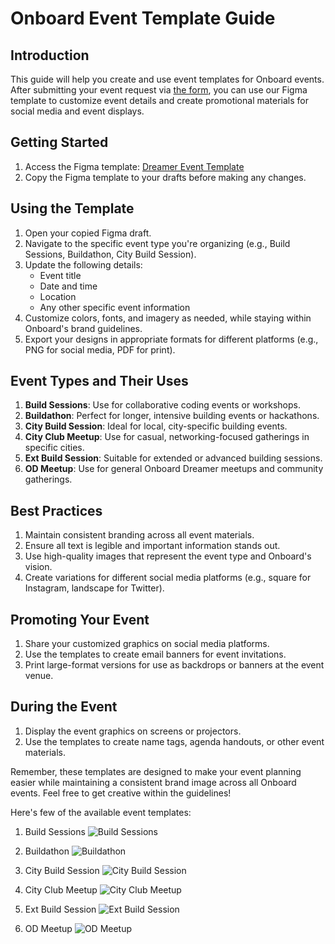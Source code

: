 # Onboard Event Template Guide

## Introduction
This guide will help you create and use event templates for Onboard events. After submitting your event request via [the form](https://tally.so/r/nPlZ2d), you can use our Figma template to customize event details and create promotional materials for social media and event displays.

## Getting Started

1. Access the Figma template: [Dreamer Event Template](https://www.figma.com/design/ylaaklxz6RUlambJQYJMFB/Dreamer-Event-Template?node-id=0-1&node-type=canvas&t=froCT4x8OKoAKcti-0)
2. Copy the Figma template to your drafts before making any changes.

## Using the Template

1. Open your copied Figma draft.
2. Navigate to the specific event type you're organizing (e.g., Build Sessions, Buildathon, City Build Session).
3. Update the following details:
   - Event title
   - Date and time
   - Location
   - Any other specific event information
4. Customize colors, fonts, and imagery as needed, while staying within Onboard's brand guidelines.
5. Export your designs in appropriate formats for different platforms (e.g., PNG for social media, PDF for print).

## Event Types and Their Uses

1. **Build Sessions**: Use for collaborative coding events or workshops.
2. **Buildathon**: Perfect for longer, intensive building events or hackathons.
3. **City Build Session**: Ideal for local, city-specific building events.
4. **City Club Meetup**: Use for casual, networking-focused gatherings in specific cities.
5. **Ext Build Session**: Suitable for extended or advanced building sessions.
6. **OD Meetup**: Use for general Onboard Dreamer meetups and community gatherings.

## Best Practices

1. Maintain consistent branding across all event materials.
2. Ensure all text is legible and important information stands out.
3. Use high-quality images that represent the event type and Onboard's vision.
4. Create variations for different social media platforms (e.g., square for Instagram, landscape for Twitter).

## Promoting Your Event

1. Share your customized graphics on social media platforms.
2. Use the templates to create email banners for event invitations.
3. Print large-format versions for use as backdrops or banners at the event venue.

## During the Event

1. Display the event graphics on screens or projectors.
2. Use the templates to create name tags, agenda handouts, or other event materials.

Remember, these templates are designed to make your event planning easier while maintaining a consistent brand image across all Onboard events. Feel free to get creative within the guidelines!

Here's few of the available event templates:

1. Build Sessions
![Build Sessions](event-graphics-template/Build-Sessions.png)

2. Buildathon
![Buildathon](event-graphics-template/Buildathon.png)

3. City Build Session
![City Build Session](event-graphics-template/City-Build-Session.png)

4. City Club Meetup
![City Club Meetup](event-graphics-template/City-Club-Meetup.png)

5. Ext Build Session
![Ext Build Session](event-graphics-template/Ext-Build-Session.png)

6. OD Meetup
![OD Meetup](event-graphics-template/OD-Meetup.png)